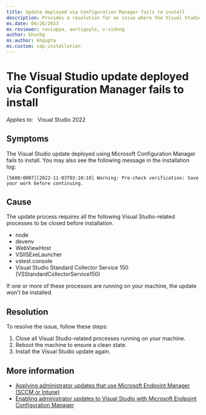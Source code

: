 ```yaml
---
title: Update deployed via Configuration Manager fails to install
description: Provides a resolution for an issue where the Visual Studio update deployed using Microsoft Configuration Manager fails to install.
ms.date: 09/26/2023
ms.reviewer: raviuppa, aartigoyle, v-sidong
author: khushg
ms.author: khgupta
ms.custom: sap:installation
---
```

# The Visual Studio update deployed via Configuration Manager fails to install

_Applies to:_ &nbsp; Visual Studio 2022

## Symptoms

The Visual Studio update deployed using Microsoft Configuration Manager fails to install. You may also see the following message in the installation log:

```output
[5600:0007][2022-11-03T03:10:10] Warning: Pre-check verification: Save your work before continuing.
```

## Cause

The update process requires all the following Visual Studio-related processes to be closed before installation.

- node
- devenv
- WebViewHost
- VSIISExeLauncher
- vstest.console
- Visual Studio Standard Collector Service 150 (VSStandardCollectorService150)

If one or more of these processes are running on your machine, the update won't be installed.

## Resolution

To resolve the issue, follow these steps:

1. Close all Visual Studio-related processes running on your machine.
1. Reboot the machine to ensure a clean state.
1. Install the Visual Studio update again.

## More information

- [Applying administrator updates that use Microsoft Endpoint Manager (SCCM or Intune)](/visualstudio/install/applying-administrator-updates)
- [Enabling administrator updates to Visual Studio with Microsoft Endpoint Configuration Manager](/visualstudio/install/enabling-administrator-updates)
